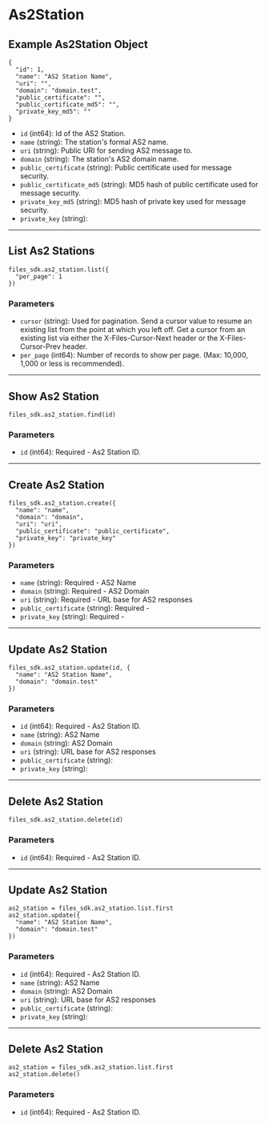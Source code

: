 # As2Station

## Example As2Station Object

```
{
  "id": 1,
  "name": "AS2 Station Name",
  "uri": "",
  "domain": "domain.test",
  "public_certificate": "",
  "public_certificate_md5": "",
  "private_key_md5": ""
}
```

* `id` (int64): Id of the AS2 Station.
* `name` (string): The station's formal AS2 name.
* `uri` (string): Public URI for sending AS2 message to.
* `domain` (string): The station's AS2 domain name.
* `public_certificate` (string): Public certificate used for message security.
* `public_certificate_md5` (string): MD5 hash of public certificate used for message security.
* `private_key_md5` (string): MD5 hash of private key used for message security.
* `private_key` (string): 


---

## List As2 Stations

```
files_sdk.as2_station.list({
  "per_page": 1
})
```

### Parameters

* `cursor` (string): Used for pagination.  Send a cursor value to resume an existing list from the point at which you left off.  Get a cursor from an existing list via either the X-Files-Cursor-Next header or the X-Files-Cursor-Prev header.
* `per_page` (int64): Number of records to show per page.  (Max: 10,000, 1,000 or less is recommended).


---

## Show As2 Station

```
files_sdk.as2_station.find(id)
```

### Parameters

* `id` (int64): Required - As2 Station ID.


---

## Create As2 Station

```
files_sdk.as2_station.create({
  "name": "name",
  "domain": "domain",
  "uri": "uri",
  "public_certificate": "public_certificate",
  "private_key": "private_key"
})
```

### Parameters

* `name` (string): Required - AS2 Name
* `domain` (string): Required - AS2 Domain
* `uri` (string): Required - URL base for AS2 responses
* `public_certificate` (string): Required - 
* `private_key` (string): Required - 


---

## Update As2 Station

```
files_sdk.as2_station.update(id, {
  "name": "AS2 Station Name",
  "domain": "domain.test"
})
```

### Parameters

* `id` (int64): Required - As2 Station ID.
* `name` (string): AS2 Name
* `domain` (string): AS2 Domain
* `uri` (string): URL base for AS2 responses
* `public_certificate` (string): 
* `private_key` (string): 


---

## Delete As2 Station

```
files_sdk.as2_station.delete(id)
```

### Parameters

* `id` (int64): Required - As2 Station ID.


---

## Update As2 Station

```
as2_station = files_sdk.as2_station.list.first
as2_station.update({
  "name": "AS2 Station Name",
  "domain": "domain.test"
})
```

### Parameters

* `id` (int64): Required - As2 Station ID.
* `name` (string): AS2 Name
* `domain` (string): AS2 Domain
* `uri` (string): URL base for AS2 responses
* `public_certificate` (string): 
* `private_key` (string): 


---

## Delete As2 Station

```
as2_station = files_sdk.as2_station.list.first
as2_station.delete()
```

### Parameters

* `id` (int64): Required - As2 Station ID.
